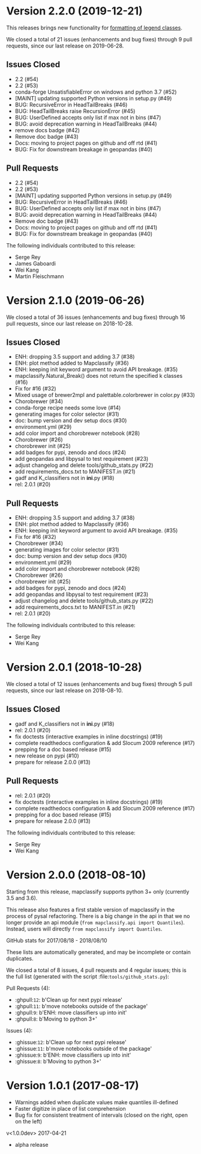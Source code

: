 # Version 2.2.0 (2019-12-21)

This releases brings new functionality for [formatting of legend classes](https://github.com/sjsrey/geopandas/blob/legendkwds/examples/choro_legends.ipynb).

We closed a total of 21 issues (enhancements and bug fixes) through 9 pull requests, since our last release on 2019-06-28.

## Issues Closed
  - 2.2 (#54)
  - 2.2 (#53)
  - conda-forge UnsatisfiableError on windows and python 3.7 (#52)
  - [MAINT] updating supported Python versions in setup.py (#49)
  - BUG: RecursiveError in HeadTailBreaks (#46)
  - BUG: HeadTailBreaks raise RecursionError (#45)
  - BUG: UserDefined accepts only list if max not in bins (#47)
  - BUG: avoid deprecation warning in HeadTailBreaks (#44)
  - remove docs badge (#42)
  - Remove doc badge (#43)
  - Docs: moving to project pages on github and off rtd (#41)
  - BUG: Fix for downstream breakage in geopandas (#40)

## Pull Requests
  - 2.2 (#54)
  - 2.2 (#53)
  - [MAINT] updating supported Python versions in setup.py (#49)
  - BUG: RecursiveError in HeadTailBreaks (#46)
  - BUG: UserDefined accepts only list if max not in bins (#47)
  - BUG: avoid deprecation warning in HeadTailBreaks (#44)
  - Remove doc badge (#43)
  - Docs: moving to project pages on github and off rtd (#41)
  - BUG: Fix for downstream breakage in geopandas (#40)

The following individuals contributed to this release:

  - Serge Rey
  - James Gaboardi
  - Wei Kang
  - Martin Fleischmann


# Version 2.1.0 (2019-06-26)

We closed a total of 36 issues (enhancements and bug fixes) through 16 pull requests, since our last release on 2018-10-28.

## Issues Closed
  - ENH: dropping 3.5 support and adding 3.7 (#38)
  - ENH: plot method added to Mapclassify (#36)
  - ENH: keeping init keyword argument to avoid API breakage. (#35)
  - mapclassify.Natural_Break() does not return the specified k classes (#16)
  - Fix for #16 (#32)
  - Mixed usage of brewer2mpl and palettable.colorbrewer in color.py (#33)
  - Chorobrewer (#34)
  - conda-forge recipe needs some love (#14)
  - generating images for color selector (#31)
  - doc: bump version and dev setup docs (#30)
  - environment.yml (#29)
  - add color import and chorobrewer notebook (#28)
  - Chorobrewer (#26)
  - chorobrewer init (#25)
  - add badges for pypi, zenodo and docs (#24)
  - add geopandas and libpysal to test requirement (#23)
  - adjust changelog and delete tools/github_stats.py (#22)
  - add requirements_docs.txt to MANIFEST.in (#21)
  - gadf and K_classifiers not in __ini__.py (#18)
  - rel: 2.0.1 (#20)

## Pull Requests
  - ENH: dropping 3.5 support and adding 3.7 (#38)
  - ENH: plot method added to Mapclassify (#36)
  - ENH: keeping init keyword argument to avoid API breakage. (#35)
  - Fix for #16 (#32)
  - Chorobrewer (#34)
  - generating images for color selector (#31)
  - doc: bump version and dev setup docs (#30)
  - environment.yml (#29)
  - add color import and chorobrewer notebook (#28)
  - Chorobrewer (#26)
  - chorobrewer init (#25)
  - add badges for pypi, zenodo and docs (#24)
  - add geopandas and libpysal to test requirement (#23)
  - adjust changelog and delete tools/github_stats.py (#22)
  - add requirements_docs.txt to MANIFEST.in (#21)
  - rel: 2.0.1 (#20)

The following individuals contributed to this release:

  - Serge Rey
  - Wei Kang

# Version 2.0.1 (2018-10-28)

We closed a total of 12 issues (enhancements and bug fixes) through 5 pull requests, since our last release on 2018-08-10.

## Issues Closed
  - gadf and K_classifiers not in __ini__.py (#18)
  - rel: 2.0.1 (#20)
  - fix doctests (interactive examples in inline docstrings) (#19)
  - complete readthedocs configuration & add Slocum 2009 reference (#17)
  - prepping for a doc based release (#15)
  - new release on pypi (#10)
  - prepare for release 2.0.0 (#13)

## Pull Requests
  - rel: 2.0.1 (#20)
  - fix doctests (interactive examples in inline docstrings) (#19)
  - complete readthedocs configuration & add Slocum 2009 reference (#17)
  - prepping for a doc based release (#15)
  - prepare for release 2.0.0 (#13)

The following individuals contributed to this release:

  - Serge Rey
  - Wei Kang

# Version 2.0.0 (2018-08-10)

Starting from this release, mapclassify supports python 3+ only (currently 3.5
and 3.6).

This release also features a first stable version of mapclassify in
the process of pysal refactoring. There is a big change in the api in that we no
 longer provide an api module (`from mapclassify.api import Quantiles`). Instead,
 users will directly `from mapclassify import Quantiles`.

GitHub stats for 2017/08/18 - 2018/08/10

These lists are automatically generated, and may be incomplete or contain duplicates.

We closed a total of 8 issues, 4 pull requests and 4 regular issues;
this is the full list (generated with the script
:file:`tools/github_stats.py`):

Pull Requests (4):

* :ghpull:`12`: b'Clean up for next pypi release'
* :ghpull:`11`: b'move notebooks outside of the package'
* :ghpull:`9`: b'ENH: move classifiers up into init'
* :ghpull:`8`: b'Moving to python 3+'

Issues (4):

* :ghissue:`12`: b'Clean up for next pypi release'
* :ghissue:`11`: b'move notebooks outside of the package'
* :ghissue:`9`: b'ENH: move classifiers up into init'
* :ghissue:`8`: b'Moving to python 3+'


# Version 1.0.1 (2017-08-17)

- Warnings added when duplicate values make quantiles ill-defined
- Faster digitize in place of list comprehension
- Bug fix for consistent treatment of intervals (closed on the right, open on the left)

v<1.0.0dev> 2017-04-21

- alpha release

